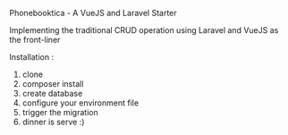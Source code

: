 Phonebooktica - A VueJS and Laravel Starter

Implementing the traditional CRUD operation using Laravel and VueJS as the front-liner 

Installation : 

1. clone
2. composer install
3. create database
4. configure your environment file
4. trigger the migration
5. dinner is serve :)
